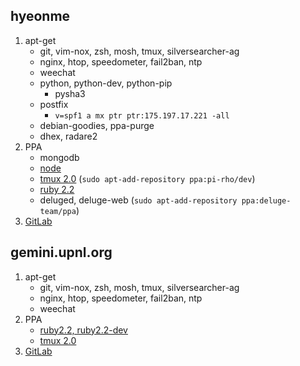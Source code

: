 hyeonme
--------
1.  apt-get
    * git, vim-nox, zsh, mosh, tmux, silversearcher-ag
    * nginx, htop, speedometer, fail2ban, ntp
    * weechat
    * python, python-dev, python-pip
      * pysha3
    * postfix
      * `v=spf1 a mx ptr ptr:175.197.17.221 -all`
    * debian-goodies, ppa-purge
    * dhex, radare2
1.  PPA
    * mongodb
    * [node](https://github.com/joyent/node/wiki/Installing-Node.js-via-package-manager#debian-and-ubuntu-based-linux-distributions)
    * [tmux 2.0](https://launchpad.net/~pi-rho/+archive/ubuntu/dev) (`sudo apt-add-repository ppa:pi-rho/dev`)
    * [ruby 2.2](https://www.brightbox.com/blog/2015/01/05/ruby-2-2-0-packages-for-ubuntu/)
    * deluged, deluge-web (`sudo apt-add-repository ppa:deluge-team/ppa`)
1.  [GitLab](https://github.com/gitlabhq/gitlabhq/blob/master/doc/install/installation.md)

gemini.upnl.org
--------
1.  apt-get
    * git, vim-nox, zsh, mosh, tmux, silversearcher-ag
    * nginx, htop, speedometer, fail2ban, ntp
    * weechat
1.  PPA
    * [ruby2.2, ruby2.2-dev](https://www.brightbox.com/docs/ruby/ubuntu/)
    * [tmux 2.0](https://launchpad.net/~pi-rho/+archive/ubuntu/dev)
1.  [GitLab](https://github.com/gitlabhq/gitlabhq/blob/master/doc/install/installation.md)
